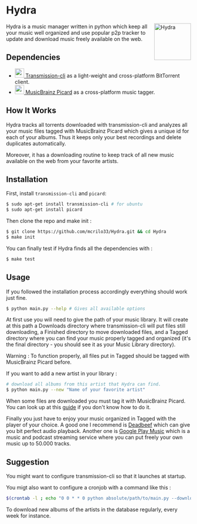 # Hydra

<img src="https://mcrilo33.github.io/Hydra/logo.svg" align="right"
     title="Hydra" width="100" height="100">

Hydra is a music manager written in python which keep all your music well organized and use popular p2p tracker to update and download music freely available on the web.

## Dependencies

* [<img src="https://mcrilo33.github.io/Hydra/transmission-logo.png" width="25" height="25"> Transmission-cli](https://transmissionbt.com/) as a light-weight and cross-platform BitTorrent client.
* [<img src="https://mcrilo33.github.io/Hydra/picard-logo.svg" width="25" height="25"> MusicBrainz Picard](https://picard.musicbrainz.org/) as a cross-platform music tagger.

## How It Works

Hydra tracks all torrents downloaded with transmission-cli and analyzes all your music files tagged with MusicBrainz Picard which gives a unique id for each of your albums. Thus it keeps only your best recordings and delete duplicates automatically.

Moreover, it has a downloading routine to keep track of all new music available on the web from your favorite artists.


## Installation

First, install `transmission-cli` and `picard`:

```sh
$ sudo apt-get install transmission-cli # for ubuntu
$ sudo apt-get install picard
```

Then clone the repo and make init :
```sh
$ git clone https://github.com/mcrilo33/Hydra.git && cd Hydra
$ make init
```
You can finally test if Hydra finds all the dependencies with :
```sh
$ make test
```

## Usage

If you followed the installation process accordingly everything should work just fine.
```sh
$ python main.py --help # Gives all available options
```

At first use you will need to give the path of your music library. It will create at this path a Downloads directory where transmission-cli will put files still downloading, a Finished directory to move downloaded files, and a Tagged directory where you can find your music properly tagged and organized (it's the final directory - you should see it as your Music Library directory).

Warning : To function properly, all files put in Tagged should be tagged with MusicBrainz Picard before.

If you want to add a new artist in your library :

```sh
# download all albums from this artist that Hydra can find.
$ python main.py --new "Name of your favorite artist"
```

When some files are downloaded you must tag it with MusicBrainz Picard.
You can look up at this [guide](https://picard.musicbrainz.org/quick-start/) if you don't know how to do it.

Finally you just have to enjoy your music organized in Tagged with the player of your choice. A good one I recommend is [Deadbeef](https://en.wikipedia.org/wiki/DeaDBeeF) which can give you bit perfect audio playback. Another one is [Google Play Music](https://play.google.com/music/) which is a music and podcast streaming service where you can put freely your own music up to 50.000 tracks.

## Suggestion
You might want to configure transmission-cli so that it launches at startup.

You migt also want to configure a cronjob with a command like this :
```sh
$(crontab -l ; echo "0 0 * * 0 python absolute/path/to/main.py --downloading")| crontab - 
```
To download new albums of the artists in the database regularly, every week for instance.
